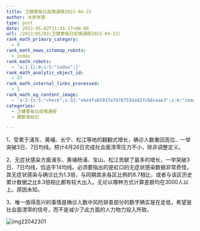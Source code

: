 ```yaml
---
title: 卫健委每日疫情通报2022-04-22
author: 冰原奔狼
type: post
date: 2022-05-02T11:33:17+00:00
url: /2022/05/02/卫健委每日疫情通报2022-04-22/
rank_math_primary_category:
  - 8
rank_math_news_sitemap_robots:
  - index
rank_math_robots:
  - 'a:1:{i:0;s:5:"index";}'
rank_math_analytic_object_id:
  - 47
rank_math_internal_links_processed:
  - 1
rank_math_og_content_image:
  - 'a:2:{s:5:"check";s:32:"ebe4fa65937a7978753dad27cb8ceae3";s:6:"images";a:0:{}}'
categories:
  - 卫健委每日疫情通报
  - 魔都渡劫记

---
```

1、受累于浦东、黄埔、长宁、松江等地的翻翻式增长，确诊人数重回高位、一举突破3日、7日均线。预计4月26日完成社会面清零压力不小，除非调整定义。

2、无症状感染方面浦东、黄埔杨浦、宝山、松江贡献了最多的增长，一举突破3日、7日均线，恰追平14均线。必须要指出的是虹口的无症状感染数据非常奇怪，其无症状感染与确诊比为1.3倍，与同期其余各区比例的8.7相比，或者与该区历史累计数据之比8.3倍相比都有较大出入。无论以哪种方式计算差额均在3000人以上。原因未知。

3、唯一值得高兴的事情是确诊人数中风险排查部分的数字确实是在走低，希望是社会面清零的信号，而不是减少了此方面的人力物力投入所致。

<img decoding="async" src="https://i0.wp.com/s2.loli.net/2022/05/02/YcO5tKW1VH3AyeI.jpg?w=640&#038;ssl=1" alt="img22042301" data-recalc-dims="1" />
